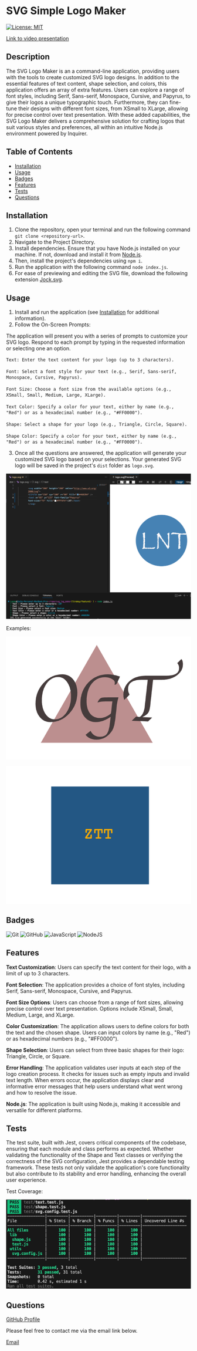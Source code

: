 # SVG Simple Logo Maker

[![License: MIT](https://img.shields.io/badge/License-MIT-yellow.svg)](https://opensource.org/licenses/MIT)

[Link to video presentation](https://drive.google.com/file/d/1r_SrcX1Z4i-SDUD2GpHp1nbf9HtKXiS5/view)

## Description
The SVG Logo Maker is an a command-line application, providing users with the tools to create customized SVG logo designs. In addition to the essential features of text content, shape selection, and colors, this application offers an array of extra features. Users can explore a range of font styles, including Serif, Sans-serif, Monospace, Cursive, and Papyrus, to give their logos a unique typographic touch. Furthermore, they can fine-tune their designs with different font sizes, from XSmall to XLarge, allowing for precise control over text presentation. With these added capabilities, the SVG Logo Maker delivers a comprehensive solution for crafting logos that suit various styles and preferences, all within an intuitive Node.js environment powered by Inquirer.

## Table of Contents
- [Installation](#installation)
- [Usage](#usage)
- [Badges](#badges)
- [Features](#features)
- [Tests](#tests)
- [Questions](#questions)

## Installation
1. Clone the repository, open your terminal and run the following command `git clone <repository-url>`.
3. Navigate to the Project Directory.
4. Install dependencies. Ensure that you have Node.js installed on your machine. If not, download and install it from [Node.js](https://www.nodejs.org).
6. Then, install the project's dependencies using `npm i`.
7. Run the application with the following command `node index.js`.
8. For ease of previewing and editing the SVG file, download the following extension [Jock.svg](https://marketplace.visualstudio.com/items?itemName=jock.svg).

## Usage
1. Install and run the application (see [Installation](#installation) for additional information).
2. Follow the On-Screen Prompts:

The application will present you with a series of prompts to customize your SVG logo. Respond to each prompt by typing in the requested information or selecting one an option.

    Text: Enter the text content for your logo (up to 3 characters).

    Font: Select a font style for your text (e.g., Serif, Sans-serif, Monospace, Cursive, Papyrus).

    Font Size: Choose a font size from the available options (e.g., XSmall, Small, Medium, Large, XLarge).

    Text Color: Specify a color for your text, either by name (e.g., "Red") or as a hexadecimal number (e.g., "#FF0000").

    Shape: Select a shape for your logo (e.g., Triangle, Circle, Square).

    Shape Color: Specify a color for your text, either by name (e.g., "Red") or as a hexadecimal number (e.g., "#FF0000").

3. Once all the questions are answered, the application will generate your customized SVG logo based on your selections. Your generated SVG logo will be saved in the project's `dist` folder as `logo.svg`.

![Application example](./assets/images/screenshot_4.png)

Examples:

![logo example 1](./assets/images/screenshot_1.png)

![logo example 2](./assets/images/screenshot_2.png)

## Badges
![Git](https://img.shields.io/badge/git-%23F05033.svg?style=for-the-badge&logo=git&logoColor=white)
![GitHub](https://img.shields.io/badge/github-%23121011.svg?style=for-the-badge&logo=github&logoColor=white)
![JavaScript](https://img.shields.io/badge/javascript-%23323330.svg?style=for-the-badge&logo=javascript&logoColor=%23F7DF1E)
![NodeJS](https://img.shields.io/badge/node.js-6DA55F?style=for-the-badge&logo=node.js&logoColor=white)

## Features

**Text Customization**: Users can specify the text content for their logo, with a limit of up to 3 characters.

**Font Selection**: The application provides a choice of font styles, including Serif, Sans-serif, Monospace, Cursive, and Papyrus.

**Font Size Options**: Users can choose from a range of font sizes, allowing precise control over text presentation. Options include XSmall, Small, Medium, Large, and XLarge.

**Color Customization**: The application allows users to define colors for both the text and the chosen shape. Users can input colors by name (e.g., "Red") or as hexadecimal numbers (e.g., "#FF0000").

**Shape Selection**: Users can select from three basic shapes for their logo: Triangle, Circle, or Square.

**Error Handling**: The application validates user inputs at each step of the logo creation process. It checks for issues such as empty inputs and invalid text length. When errors occur, the application displays clear and informative error messages that help users understand what went wrong and how to resolve the issue.

**Node.js**:
The application is built using Node.js, making it accessible and versatile for different platforms.

## Tests
The test suite, built with Jest, covers critical components of the codebase, ensuring that each module and class performs as expected. Whether validating the functionality of the Shape and Text classes or verifying the correctness of the SVG configuration, Jest provides a dependable testing framework. These tests not only validate the application's core functionality but also contribute to its stability and error handling, enhancing the overall user experience.

Test Coverage:

![Test Coverage](./assets/images/screenshot_5.png)

## Questions
[GitHub Profile](https://github.com/ltrokey)

Please feel free to contact me via the email link below.

[Email](mailto:trokeyln@gmail.com)
